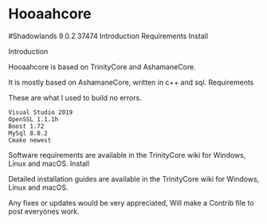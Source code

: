 # Hooaahcore
#Shadowlands 9.0.2  37474
    Introduction
    Requirements
    Install

Introduction

Hooaahcore is based on TrinityCore and AshamaneCore.

It is mostly based on AshamaneCore, written in c++ and sql.
Requirements

These are what I used to build no errors.

    Visual Studio 2019
    OpenSSL 1.1.1h
    Boost 1.72
    MySql 8.0.2
    Cmake newest

Software requirements are available in the TrinityCore wiki for Windows, Linux and macOS.
Install

Detailed installation guides are available in the TrinityCore wiki for Windows, Linux and macOS.

Any fixes or updates would be very appreciated, Will make a Contrib file to post everyones work.

